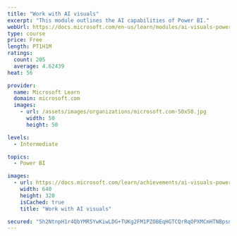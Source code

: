```yaml
---
title: "Work with AI visuals"
excerpt: "This module outlines the AI capabilities of Power BI."
webUrl: https://docs.microsoft.com/en-us/learn/modules/ai-visuals-power-bi/
type: course
price: Free
length: PT1H1M
ratings:
  count: 205
  average: 4.62439
heat: 56

provider:
  name: Microsoft Learn
  domain: microsoft.com
  images:
    - url: /assets/images/organizations/microsoft.com-50x50.jpg
      width: 50
      height: 50

levels:
  - Intermediate

topics:
  - Power BI

images:
  - url: https://docs.microsoft.com/learn/achievements/ai-visuals-power-bi-social.png
    width: 640
    height: 320
    isCached: true
    title: "Work with AI visuals"

secured: "5h2NtnpH1r4QbYMR5YwKiwLDG+TUKg2FM1PZOBEqHGTCQrRqOPXMCmHTNBpsn3ZTKeWZSq+YUn0FX8lnUPwOWpCJ+ljIt4jS5fnfcWfHPMKSkw3kWeleqfwacbt5XyVteRj7s7i4Dp75lT3P7y09IeC322GT92z2cEyL+tJf+CY6c8D9XcgJMxK1ZVm7ZFY58c36XM0sPwDMdL9ULPCPogUFB+VRj4D/PFhuL6td++zRjOi4ua5sJz4k1zRSXfHr0rOxyeMm7pd/SkG0O9QssN8ak0n/kLgANdYAYTssrEp3VHVyNsZ0GxDkc/RtV+Akl9aPlSoC1akx0PjXNwYcFXdBxRWl3F1KDgPP/DHU2rFuaeciZoH6q/SacPR2GmxGi2S/F02DEtyCbRDixKFYoajzAm1qKtAffkQ5CHaNZh4=;Al0MOrxcqGppbvJ3qRMu0Q=="
---
```


